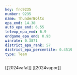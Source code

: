 ```yaml
---
key: frc9235
number: 9235
name: ThunderBolts
epa_end: 14.38
auto_epa_end: 6.55
teleop_epa_end: 6.9
endgame_epa_end: 0.93
winrate: 0.3871
district_epa_rank: 57
district_epa_percentile: 0.4519
type: Team
---
```

[[2024vafal]]
[[2024vapor]]
